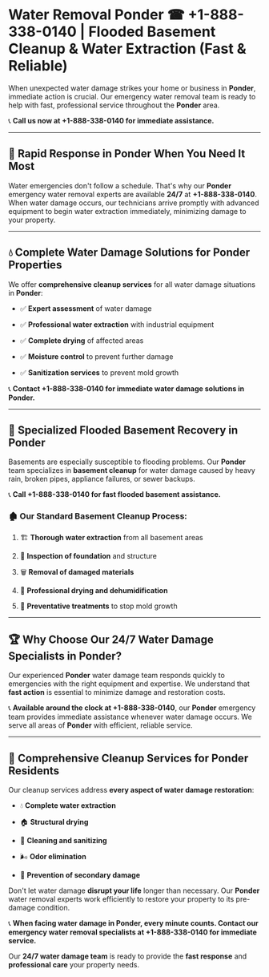 # Water Removal Ponder ☎ +1-888-338-0140 | Flooded Basement Cleanup & Water Extraction (Fast & Reliable)

When unexpected water damage strikes your home or business in **Ponder**, immediate action is crucial. Our emergency water removal team is ready to help with fast, professional service throughout the **Ponder** area. 

📞 **Call us now at +1-888-338-0140 for immediate assistance.**
---
## 🚀 Rapid Response in Ponder When You Need It Most
Water emergencies don't follow a schedule. That's why our **Ponder** emergency water removal experts are available **24/7** at **+1-888-338-0140**. When water damage occurs, our technicians arrive promptly with advanced equipment to begin water extraction immediately, minimizing damage to your property.
---
## 💧 Complete Water Damage Solutions for Ponder Properties
We offer **comprehensive cleanup services** for all water damage situations in **Ponder**:
- ✅ **Expert assessment** of water damage  
- ✅ **Professional water extraction** with industrial equipment  
- ✅ **Complete drying** of affected areas  
- ✅ **Moisture control** to prevent further damage  
- ✅ **Sanitization services** to prevent mold growth  
📞 **Contact +1-888-338-0140 for immediate water damage solutions in Ponder.**
---
## 🌊 Specialized Flooded Basement Recovery in Ponder
Basements are especially susceptible to flooding problems. Our **Ponder** team specializes in **basement cleanup** for water damage caused by heavy rain, broken pipes, appliance failures, or sewer backups. 
📞 **Call +1-888-338-0140 for fast flooded basement assistance.**
### 🏚️ Our Standard Basement Cleanup Process:
1. 🏗️ **Thorough water extraction** from all basement areas  
2. 🔎 **Inspection of foundation** and structure  
3. 🗑️ **Removal of damaged materials**  
4. 💨 **Professional drying and dehumidification**  
5. 🚫 **Preventative treatments** to stop mold growth  
---
## 🏆 Why Choose Our 24/7 Water Damage Specialists in Ponder?
Our experienced **Ponder** water damage team responds quickly to emergencies with the right equipment and expertise. We understand that **fast action** is essential to minimize damage and restoration costs.
📞 **Available around the clock at +1-888-338-0140**, our **Ponder** emergency team provides immediate assistance whenever water damage occurs. We serve all areas of **Ponder** with efficient, reliable service.
---
## 🧹 Comprehensive Cleanup Services for Ponder Residents
Our cleanup services address **every aspect of water damage restoration**:
- 💧 **Complete water extraction**  
- 🏠 **Structural drying**  
- 🧼 **Cleaning and sanitizing**  
- 🌬️ **Odor elimination**  
- 🚫 **Prevention of secondary damage**  
Don't let water damage **disrupt your life** longer than necessary. Our **Ponder** water removal experts work efficiently to restore your property to its pre-damage condition.
📞 **When facing water damage in Ponder, every minute counts. Contact our emergency water removal specialists at +1-888-338-0140 for immediate service.**
Our **24/7 water damage team** is ready to provide the **fast response** and **professional care** your property needs.
